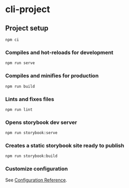 # cli-project

## Project setup

```
npm ci
```

### Compiles and hot-reloads for development

```
npm run serve
```

### Compiles and minifies for production

```
npm run build
```

### Lints and fixes files

```
npm run lint
```

### Opens storybook dev server

```
npm run storybook:serve
```

### Creates a static storybook site ready to publish

```
npm run storybook:build
```

### Customize configuration

See [Configuration Reference](https://cli.vuejs.org/config/).
